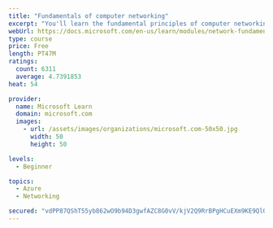 ```yaml
---
title: "Fundamentals of computer networking"
excerpt: "You'll learn the fundamental principles of computer networking to prepare you for the Azure admin and developer learning paths."
webUrl: https://docs.microsoft.com/en-us/learn/modules/network-fundamentals/
type: course
price: Free
length: PT47M
ratings:
  count: 6311
  average: 4.7391853
heat: 54

provider:
  name: Microsoft Learn
  domain: microsoft.com
  images:
    - url: /assets/images/organizations/microsoft.com-50x50.jpg
      width: 50
      height: 50

levels:
  - Beginner

topics:
  - Azure
  - Networking

secured: "vdPP87QShT55yb862wO9b94D3gwfAZC8G0vV/kjV2Q9RrBPgHCuEXm9KE9QlQpxgyH64B2nQKjcYEH2b3AZE+u3yZh6E5EdwtinCjwPdy4V/4bwMy7QK+G3Vckri+nO9CiKHJLDrVNMe7BXLL+ZlLt+/HptP2UDRYCwEvimSl++RN2Dsth41qs+RumA7znHhuzpY3jJXCIDWBXqVOIJRforpIr6qepxcdKSO8I43+xuS6IThORFx/1sTfm4RPzq7ZzITRJ565Tc9njMsQkAWM6AhOmlz9sR9KpmMG9vj0GTmvoQ77ScAX5s6Rr7hIMAUGevL25cU1Q1YVEg0lTwsCBZs18KsxNNLUtL/sUVwa2qPPeMmX2gbQmHIDRQssXlFwAdYgtYp+gm/uAUGf98DbZ146bt5q1n/xLJqcABILrI=;rTAYFHWUU0HUgx0t6EjBSg=="
---
```


